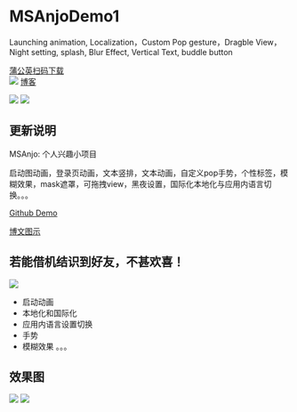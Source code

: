 # MSAnjoDemo1
Launching animation, Localization，Custom Pop gesture，Dragble View， Night setting, splash, Blur Effect, Vertical Text, buddle button
    
[蒲公英扫码下载](https://www.pgyer.com/Anjo)    
![](AnjoPGY1.png)
[博客](http://mrscorpion.github.io/2016/09/01/Anjo/)

![](wqs.png)
![](MSAnjo3.gif)

## 更新说明
MSAnjo: 个人兴趣小项目    

启动图动画，登录页动画，文本竖排，文本动画，自定义pop手势，个性标签，模糊效果，mask遮罩，可拖拽view，黑夜设置，国际化本地化与应用内语言切换。。。    

[Github Demo](https://github.com/mrscorpion/MSAnjoDemo1)    

[博文图示](http://mrscorpion.github.io/2016/09/01/Anjo/)

若能借机结识到好友，不甚欢喜！
---

![](MSAnjo2.gif)

* 启动动画
* 本地化和国际化
* 应用内语言设置切换
* 手势
* 模糊效果
。。。

## 效果图
![](firefly.png)
![](MSAnjo.gif)

